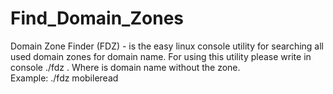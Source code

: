 # Find_Domain_Zones
Domain Zone Finder (FDZ) - is the easy linux console utility for searching all used domain zones for domain name. 
For using this utility please write in console ./fdz <name>. 
Where <name> is domain name without the zone.  
Example: ./fdz mobileread
